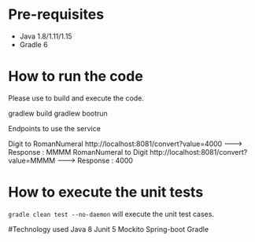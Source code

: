 
# Pre-requisites
* Java 1.8/1.11/1.15
* Gradle 6

# How to run the code

Please use to build and execute the code. 

gradlew build
gradlew bootrun

Endpoints to use the service

Digit to RomanNumeral
http://localhost:8081/convert?value=4000 ---> Response : MMMM
RomanNumeral to Digit
http://localhost:8081/convert?value=MMMM ---> Response : 4000

# How to execute the unit tests

 `gradle clean test --no-daemon` will execute the unit test cases.

#Technology used
Java 8
Junit 5
Mockito
Spring-boot
Gradle

